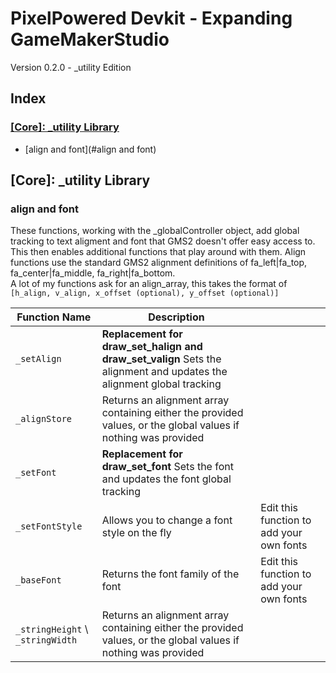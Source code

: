 # PixelPowered Devkit - Expanding GameMakerStudio
Version 0.2.0 - \_utility Edition

## Index
### [\[Core\]: \_utility Library](#_utility)
* [align and font](#align and font) 

## \[Core\]: \_utility Library
### align and font
These functions, working with the \_globalController object, add global tracking to text aligment and font that GMS2 doesn't offer easy access to. This then enables additional functions that play around with them. Align functions use the standard GMS2 alignment definitions of fa_left|fa_top, fa_center|fa_middle, fa_right|fa_bottom.  
A lot of my functions ask for an align_array, this takes the format of  `[h_align, v_align, x_offset (optional), y_offset (optional)]` 

| Function Name | Description | |
| --- | --- |--- |
| `_setAlign` | **Replacement for draw_set_halign and draw_set_valign** Sets the alignment and updates the alignment global tracking |
| `_alignStore` | Returns an alignment array containing either the provided values, or the global values if nothing was provided |
| `_setFont` | **Replacement for draw_set_font** Sets the font and updates the font global tracking |
| `_setFontStyle` | Allows you to change a font style on the fly | Edit this function to add your own fonts |
| `_baseFont` | Returns the font family of the font | Edit this function to add your own fonts |
| `_stringHeight` \ `_stringWidth` | Returns an alignment array containing either the provided values, or the global values if nothing was provided  |
